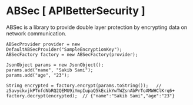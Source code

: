 # ABSec [ APIBetterSecurity ]
ABSec is a library to provide double layer protection by encrypting data on network communication.


```
ABSecProvider provider = new DefaultABSecProvider("SampleEncryptionKey");
ABSecFactory factory = new ABSecFactory(provider);

JsonObject params = new JsonObject();
params.add("name", "Sakib Sami");
params.add("age", "23");

String encrypted = factory.encrypt(params.toString());   // z5avyckvjkPTnfdNbRQ2QEMU9iYmpIupaQ5kEcikYwTWZsnAbPrToAMWHClKrq6+
factory.decrypt(encrypted);  // {"name":"Sakib Sami","age":"23"}
```
